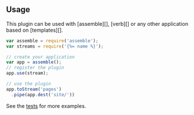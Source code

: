 ## Usage

This plugin can be used with [assemble][], [verb][] or any other application based on [templates][].

```js
var assemble = require('assemble');
var streams = require('{%= name %}');

// create your application
var app = assemble();
// register the plugin
app.use(stream); 

// use the plugin
app.toStream('pages')
  .pipe(app.dest('site/'))
```

See the [tests](./test.js) for more examples.

